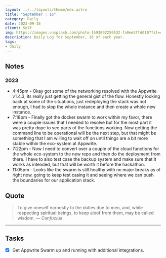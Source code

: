 ```yaml
---
layout: ../../layouts/theme/mdx.astro
title: "September : 16"
category: Daily
date: 2023-09-16
client: Self
img: https://images.unsplash.com/photo-1693892256532-fa0ee2ffd010?fit=crop&q=85&w=1400&h=700
description: Daily Log for September, 16 of each year.
tags:
- daily
---
```


## Notes
### 2023
- 4:45pm - Okay got some of the networking resolved with the Appwrite v1.4.3, its really just getting the general gist of the flow. Honestly looking back at some of the situations, just redeploying the stack was not enough, I had to stop the whole instance and then create a whole new instance. 
- 7:18pm - Finally got the docker swarm to work within my favor, there were a couple issues that I needed to resolve but for the most part it was pretty dope to see parts of the functions working. Now getting the command line to be operational will be the next step, but that might be something that I am willing to wait off on until things are a bit more stable within the eco-system at Appwrite. 
- 7:22pm - Now I need to convert over a couple of the cloud functions for the whole eco-system to the new repo and then do the deployment from there. I have to also test case the backup system and make sure that it works as intended, but that will be worth it before the hackathon.
- 11:05pm - Looks like the swarm is still healthy with no major breaks as of right now, going to keep test casing it and seeing where we can push the boundaries for our application stack.

## Quote

> To give oneself earnestly to the duties due to men, and, while respecting spiritual beings, to keep aloof from them, may be called wisdom.
> — <cite>Confucius</cite>

---

## Tasks

- [x] Get Appwrite Swarm up and running with additional integrations.